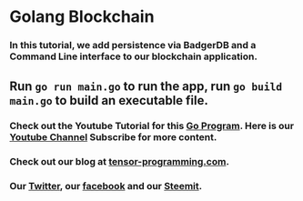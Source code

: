 # Golang Blockchain

### In this tutorial, we add persistence via BadgerDB and a Command Line interface to our blockchain application. 

## Run `go run main.go` to run the app, run `go build main.go` to build an executable file.

### Check out the Youtube Tutorial for this [Go Program](https://youtu.be/szOZ3p-5YIc). Here is our [Youtube Channel](https://www.youtube.com/channel/UCYqCZOwHbnPwyjawKfE21wg) Subscribe for more content.

### Check out our blog at [tensor-programming.com](http://tensor-programming.com/).

### Our [Twitter](https://twitter.com/TensorProgram), our [facebook](https://www.facebook.com/Tensor-Programming-1197847143611799/) and our [Steemit](https://steemit.com/@tensor).
